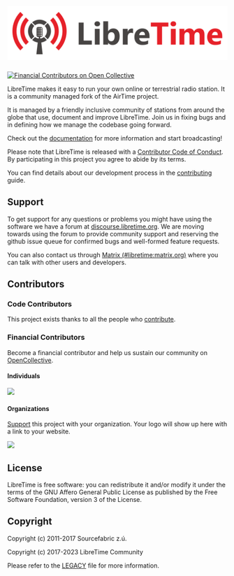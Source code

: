 # [![LibreTime](https://github.com/libretime/website/blob/main/static/img/logo-512px.png)](https://github.com/libretime/libretime)

[![Financial Contributors on Open Collective](https://opencollective.com/libretime/all/badge.svg?label=financial+contributors)](https://opencollective.com/libretime)

LibreTime makes it easy to run your own online or terrestrial radio station. It
is a community managed fork of the AirTime project.

It is managed by a friendly inclusive community of stations from around the
globe that use, document and improve LibreTime. Join us in fixing bugs and in
defining how we manage the codebase going forward.

Check out the [documentation](https://libretime.org/docs/) for more information and
start broadcasting!

Please note that LibreTime is released with a [Contributor Code
of Conduct](https://github.com/libretime/organization/blob/main/CODE_OF_CONDUCT.md).
By participating in this project you agree to abide by its terms.

You can find details about our development process in the
[contributing](./CONTRIBUTING.md) guide.

## Support

To get support for any questions or problems you might have using the software
we have a forum at [discourse.libretime.org](https://discourse.libretime.org).
We are moving towards using the forum to provide community support and reserving
the github issue queue for confirmed bugs and well-formed feature requests.

You can also contact us through [Matrix
(#libretime:matrix.org)](https://matrix.to/#/#libretime:matrix.org)
where you can talk with other users and developers.

## Contributors

### Code Contributors

This project exists thanks to all the people who [contribute](CONTRIBUTING.md).

### Financial Contributors

Become a financial contributor and help us sustain our community on
[OpenCollective](https://opencollective.com/libretime/contribute).

#### Individuals

<a href="https://opencollective.com/libretime">
    <img src="https://opencollective.com/libretime/individuals.svg?width=890">
</a>

#### Organizations

[Support](https://opencollective.com/libretime/contribute) this project with
your organization. Your logo will show up here with a link to your website.

<a href="https://opencollective.com/libretime">
    <img src="https://opencollective.com/libretime/organizations.svg?width=890">
</a>

## License

LibreTime is free software: you can redistribute it and/or
modify it under the terms of the GNU Affero General Public
License as published by the Free Software Foundation,
version 3 of the License.

## Copyright

Copyright (c) 2011-2017 Sourcefabric z.ú.

Copyright (c) 2017-2023 LibreTime Community

Please refer to the [LEGACY](./LEGACY.md) file for more information.
